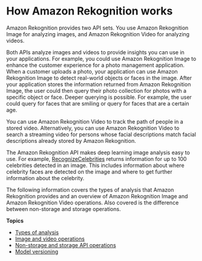 # How Amazon Rekognition works<a name="how-it-works"></a>

Amazon Rekognition provides two API sets\. You use Amazon Rekognition Image for analyzing images, and Amazon Rekognition Video for analyzing videos\.

Both APIs analyze images and videos to provide insights you can use in your applications\. For example, you could use Amazon Rekognition Image to enhance the customer experience for a photo management application\. When a customer uploads a photo, your application can use Amazon Rekognition Image to detect real\-world objects or faces in the image\. After your application stores the information returned from Amazon Rekognition Image, the user could then query their photo collection for photos with a specific object or face\. Deeper querying is possible\. For example, the user could query for faces that are smiling or query for faces that are a certain age\.

You can use Amazon Rekognition Video to track the path of people in a stored video\. Alternatively, you can use Amazon Rekognition Video to search a streaming video for persons whose facial descriptions match facial descriptions already stored by Amazon Rekognition\. 

The Amazon Rekognition API makes deep learning image analysis easy to use\. For example, [RecognizeCelebrities](https://docs.aws.amazon.com/rekognition/latest/APIReference/API_RecognizeCelebrities.html) returns information for up to 100 celebrities detected in an image\. This includes information about where celebrity faces are detected on the image and where to get further information about the celebrity\.

The following information covers the types of analysis that Amazon Rekognition provides and an overview of Amazon Rekognition Image and Amazon Rekognition Video operations\. Also covered is the difference between non\-storage and storage operations\.

**Topics**
+ [Types of analysis](how-it-works-types.md)
+ [Image and video operations](how-it-works-operations-intro.md)
+ [Non\-storage and storage API operations](how-it-works-storage-non-storage.md)
+ [Model versioning](face-detection-model.md)